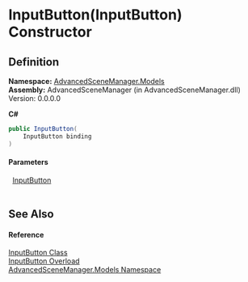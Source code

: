 # InputButton(InputButton) Constructor




## Definition
**Namespace:** <a href="N_AdvancedSceneManager_Models.md">AdvancedSceneManager.Models</a>  
**Assembly:** AdvancedSceneManager (in AdvancedSceneManager.dll) Version: 0.0.0.0

**C#**
``` C#
public InputButton(
	InputButton binding
)
```



#### Parameters
<dl><dt>  <a href="T_AdvancedSceneManager_Models_InputButton.md">InputButton</a></dt><dd> </dd></dl>

## See Also


#### Reference
<a href="T_AdvancedSceneManager_Models_InputButton.md">InputButton Class</a>  
<a href="Overload_AdvancedSceneManager_Models_InputButton__ctor.md">InputButton Overload</a>  
<a href="N_AdvancedSceneManager_Models.md">AdvancedSceneManager.Models Namespace</a>  
